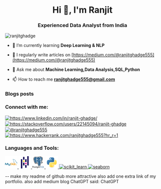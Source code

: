 <h1 align="center">Hi 👋, I'm Ranjit</h1>
<h3 align="center"> Experienced Data Analyst from India</h3>

<p align="left"> <img src="https://komarev.com/ghpvc/?username=ranjitghadge&label=Profile%20views&color=0e75b6&style=flat" alt="ranjitghadge" /> </p>

- 🌱 I’m currently learning **Deep Learning & NLP**

- 📝 I regularly write articles on [https://medium.com/@ranjitghadge555](https://medium.com/@ranjitghadge555)

- 💬 Ask me about **Machine Learning,Data Analysis,SQL,Python**

- 📫 How to reach me **ranjitghadge555@gmail.com**

### Blogs posts
<!-- BLOG-POST-LIST:START -->
<!-- BLOG-POST-LIST:END -->

<h3 align="left">Connect with me:</h3>
<p align="left">
<a href="https://linkedin.com/in/https://www.linkedin.com/in/ranjit-ghadge/" target="blank"><img align="center" src="https://raw.githubusercontent.com/rahuldkjain/github-profile-readme-generator/master/src/images/icons/Social/linked-in-alt.svg" alt="https://www.linkedin.com/in/ranjit-ghadge/" height="30" width="40" /></a>
<a href="https://stackoverflow.com/users/https://stackoverflow.com/users/22145094/ranjit-ghadge" target="blank"><img align="center" src="https://raw.githubusercontent.com/rahuldkjain/github-profile-readme-generator/master/src/images/icons/Social/stack-overflow.svg" alt="https://stackoverflow.com/users/22145094/ranjit-ghadge" height="30" width="40" /></a>
<a href="https://medium.com/@ranjitghadge555" target="blank"><img align="center" src="https://raw.githubusercontent.com/rahuldkjain/github-profile-readme-generator/master/src/images/icons/Social/medium.svg" alt="@ranjitghadge555" height="30" width="40" /></a>
<a href="https://www.hackerrank.com/profile/ranjitghadge555" target="blank"><img align="center" src="https://raw.githubusercontent.com/rahuldkjain/github-profile-readme-generator/master/src/images/icons/Social/hackerrank.svg" alt="https://www.hackerrank.com/ranjitghadge555?hr_r=1" height="30" width="40" /></a>
</p>

<h3 align="left">Languages and Tools:</h3>
<p align="left"> <a href="https://www.mysql.com/" target="_blank" rel="noreferrer"> <img src="https://raw.githubusercontent.com/devicons/devicon/master/icons/mysql/mysql-original-wordmark.svg" alt="mysql" width="40" height="40"/> </a> <a href="https://pandas.pydata.org/" target="_blank" rel="noreferrer"> <img src="https://raw.githubusercontent.com/devicons/devicon/2ae2a900d2f041da66e950e4d48052658d850630/icons/pandas/pandas-original.svg" alt="pandas" width="40" height="40"/> </a> <a href="https://www.postgresql.org" target="_blank" rel="noreferrer"> <img src="https://raw.githubusercontent.com/devicons/devicon/master/icons/postgresql/postgresql-original-wordmark.svg" alt="postgresql" width="40" height="40"/> </a> <a href="https://www.python.org" target="_blank" rel="noreferrer"> <img src="https://raw.githubusercontent.com/devicons/devicon/master/icons/python/python-original.svg" alt="python" width="40" height="40"/> </a> <a href="https://scikit-learn.org/" target="_blank" rel="noreferrer"> <img src="https://upload.wikimedia.org/wikipedia/commons/0/05/Scikit_learn_logo_small.svg" alt="scikit_learn" width="40" height="40"/> </a> <a href="https://seaborn.pydata.org/" target="_blank" rel="noreferrer"> <img src="https://seaborn.pydata.org/_images/logo-mark-lightbg.svg" alt="seaborn" width="40" height="40"/> </a> </p>-- make my readme of github more attractive also add one extra link of my portfolio. also add medium blog
ChatGPT said:
ChatGPT
